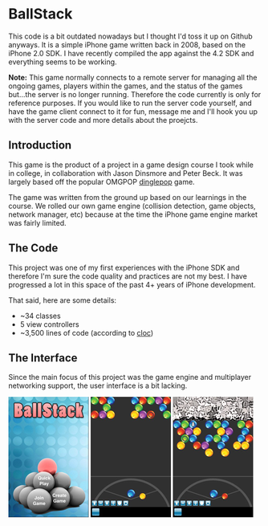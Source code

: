 BallStack
=========

This code is a bit outdated nowadays but I thought I'd toss it up on Github anyways. It is a simple iPhone game written back in 2008, based on the iPhone 2.0 SDK. I have recently compiled the app against the 4.2 SDK and everything seems to be working.

**Note:** This game normally connects to a remote server for managing all the ongoing games, players within the games, and the status of the games but...the server is no longer running. Therefore the code currently is only for reference purposes. If you would like to run the server code yourself, and have the game client connect to it for fun, message me and I'll hook you up with the server code and more details about the proejcts.

Introduction
------------

This game is the product of a project in a game design course I took while in college, in collaboration with Jason Dinsmore and Peter Beck. It was largely based off the popular OMGPOP [dinglepop](http://www.omgpop.com/) game.

The game was written from the ground up based on our learnings in the course. We rolled our own game engine (collision detection, game objects, network manager, etc) because at the time the iPhone game engine market was fairly limited.

The Code
--------

This project was one of my first experiences with the iPhone SDK and therefore I'm sure the code quality and practices are not my best. I have progressed a lot in this space of the past 4+ years of iPhone development.

That said, here are some details:

* ~34 classes
* 5 view controllers
* ~3,500 lines of code (according to [cloc](http://cloc.sourceforge.net/))

The Interface
-------------

Since the main focus of this project was the game engine and multiplayer networking support, the user interface is a bit lacking.

![Game Menu](screenshots/ballstack-intro.jpg "Game Menu")
![Gameplay 1](screenshots/ballstack-gameplay.jpg "Game Play 1")
![Gameplay 2](screenshots/ballstack-gameplay-2.jpg "Game Play 2")

